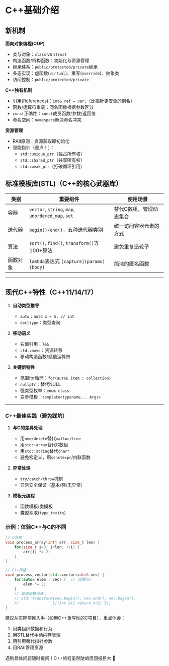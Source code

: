 # C++基础介绍

## 新机制

**面向对象编程(OOP)**

- 类与对象：`class` vs `struct`
- 构造函数/析构函数：初始化与资源管理
- 继承体系：`public/protected/private`继承
- 多态实现：虚函数(`virtual`)、重写(`override`)、抽象类
- 访问控制：`public/protected/private`

**C++独有机制**

- 引用(References)：`int& ref = var;`（比指针更安全的别名）
- 函数/运算符重载：同名函数根据参数区分
- `const`正确性：`const`成员函数/参数/返回值
- 命名空间：`namespace`解决命名冲突

**资源管理**

- RAII原则：资源获取即初始化
- 智能指针（重点！）：
  - `std::unique_ptr`（独占所有权）
  - `std::shared_ptr`（共享所有权）
  - `std::weak_ptr`（打破循环引用）

## 标准模板库(STL)（C++的核心武器库）
| 类别     | 重要组件                                          | 使用场景                |
| -------- | ------------------------------------------------- | ----------------------- |
| 容器     | `vector`, `string`, `map`, `unordered_map`, `set` | 替代C数组，管理动态集合 |
| 迭代器   | `begin()/end()`，五种迭代器类别                   | 统一访问容器元素的方式  |
| 算法     | `sort()`, `find()`, `transform()`等100+算法       | 避免重复造轮子          |
| 函数对象 | `lambda`表达式 `[capture](params){body}`          | 简洁的匿名函数          |

---

## 现代C++特性（C++11/14/17）
1. **自动类型推导**
   - `auto`：`auto x = 5; // int`
   - `decltype`：类型查询

2. **移动语义**
   - 右值引用：`T&&`
   - `std::move`：资源转移
   - 移动构造函数/赋值运算符

3. **关键新特性**
   - 范围for循环：`for(auto& item : collection)`
   - `nullptr`：替代NULL
   - 强类型枚举：`enum class`
   - 变参模板：`template<typename... Args>`

---

### C++最佳实践（避免踩坑）
1. **与C的差异处理**
   - 用`new/delete`替代`malloc/free`
   - 用`std::array`替代C数组
   - 用`std::string`替代`char*`
   - 避免宏定义，用`constexpr`/内联函数

2. **异常处理**
   - `try/catch/throw`机制
   - 异常安全保证（基本/强/无异常）

3. **模板元编程**
   - 函数模板/类模板
   - 类型萃取(`type_traits`)

### 示例：体验C++与C的不同
```cpp
// C风格
void process_array(int* arr, size_t len) {
    for(size_t i=0; i<len; ++i) {
        arr[i] *= 2;
    }
}

// C++风格
void process_vector(std::vector<int>& vec) {
    for(auto& elem : vec) {  // 范围for
        elem *= 2;
    }
    // 或使用算法库：
    // std::transform(vec.begin(), vec.end(), vec.begin(), 
    //               [](int x){ return x*2; });
}
```

建议从实际项目入手（如用C++重写你的C项目），重点体会：
1. 用类组织数据和行为
2. 用STL替代手动内存管理
3. 用引用替代指针参数
4. 用RAII管理资源

遇到具体问题随时提问！C++旅程虽然陡峭但回报巨大 💪
